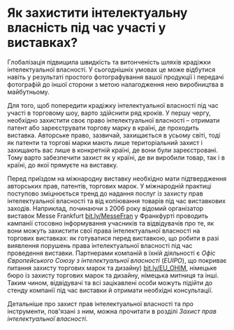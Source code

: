 # Як захистити інтелектуальну власність під час участі у виставках?

Глобалізація підвищила швидкість та витонченість шляхів крадіжки інтелектуальної власності. У сьогоднішніх умовах це може відбутися навіть у результаті простого фотографування вашої продукції і передачі фотографій до іншої сторони з метою налагодження нею виробництва в майбутньому. 

Для того, щоб попередити крадіжку інтелектуальної власності під час участі в торговому шоу, варто здійснити ряд кроків. У першу чергу, необхідно захистити своє право інтелектуальної власності – отримати патент або зареєструвати торгову марку в країні, де проходить виставка. Авторське право, зазвичай, захищається в усьому світі, тоді як патенти та торгові марки мають лише територіальний захист і захищають вас лише в конкретній країні, де вони були зареєстровані. Тому варто забезпечити захист як у країні, де ви виробили товар, так і в країні, до якої прямуєте на виставку. 

Перед приїздом на міжнародну виставку необхідно мати підтвердження авторських прав, патентів, торгових марок. У міжнародній практиці поступово зміцнюється тренд до надання послуг із захисту прав інтелектуальної власності та від копіювання товарів під час виставкових заходів. Наприклад, починаючи з 2006 року відомий організатор виставок Messe Frankfurt <a href="https://bit.ly/MesseFran">bit.ly/MesseFran</a> у Франкфурті проводить кампанії стосовно інформування учасників та відвідувачів про те, як вони можуть захистити свої права інтелектуальної власності на торгових виставках: як готуватися перед виставкою, що робити в разі виявлення порушень права інтелектуальної власності під час проведення виставки. Партнерами компаній в їхній діяльності є *Офіс Європейського Союзу з інтелектуальної власності* (*EUIPO*), що покриває питання захисту торгових марок та дизайну) <a href="https://bit.ly/EU_OHIM">bit.ly/EU_OHIM</a>,  німецьке бюро із захисту торгових марок та дизайну,  німецька митниця та інші. Таким чином, відвідувачі та всі зацікавлені особи можуть підійти до стенду компанії під час виставки й отримати необхідні консультації.

Детальніше про захист прав інтелектуальної власності та про інструменти, пов'язані з ним, можна прочитати в розділі *Захист прав інтелектуальної власності*. 
